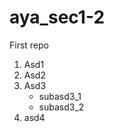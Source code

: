 # aya_sec1-2
First repo
1.  Asd1
2.  Asd2
3.  Asd3
      - subasd3_1
      - subasd3_2
4.  asd4      
